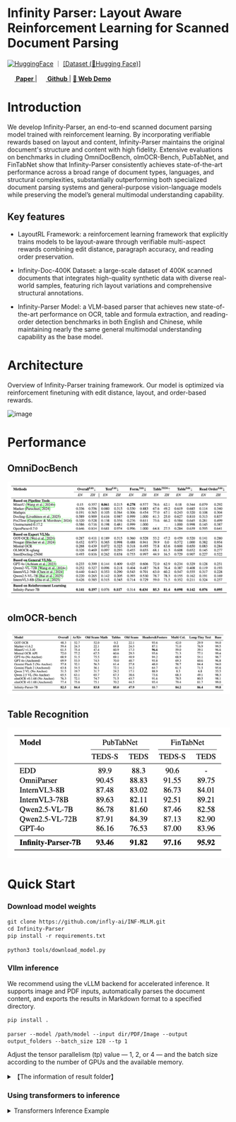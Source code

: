 # Infinity Parser: Layout Aware Reinforcement Learning for Scanned Document Parsing

[![HuggingFace](https://img.shields.io/badge/HuggingFace%20Weights-black.svg?logo=HuggingFace)](https://huggingface.co/infly/Infinity-Parser-7B) ｜ [[Dataset (🤗Hugging Face)]](https://huggingface.co/datasets/infly/Infinity-Doc-55K)

<a href="https://arxiv.org/pdf/2506.03197"><img src="assets/logo.png" height="16" width="16" style="display: inline"><b> Paper </b></a> | 
<a href="https://github.com/infly-ai/INF-MLLM/tree/main/Infinity-Parser"><img src="https://github.githubassets.com/images/modules/logos_page/GitHub-Mark.png" height="16" width="16" style="display: inline"><b> Github </b></a> | 
<a href="https://huggingface.co/spaces/infly/Infinity-Parser-Demo">💬<b> Web Demo </b></a>

# Introduction

We develop Infinity-Parser, an end-to-end scanned document parsing model trained with reinforcement learning. By incorporating verifiable rewards based on layout and content, Infinity-Parser maintains the original document's structure and content with high fidelity. Extensive evaluations on benchmarks in cluding OmniDocBench, olmOCR-Bench, PubTabNet, and FinTabNet show that Infinity-Parser consistently achieves state-of-the-art performance across a broad range of document types, languages, and structural complexities, substantially outperforming both specialized document parsing systems and general-purpose vision-language models while preserving the model’s general multimodal understanding capability.

## Key features

- LayoutRL Framework: a reinforcement learning framework that explicitly trains models to be layout-aware through verifiable multi-aspect rewards combining edit distance, paragraph accuracy, and reading order preservation.

- Infinity-Doc-400K Dataset: a large-scale dataset of 400K scanned documents that integrates high-quality synthetic data with diverse real-world samples, featuring rich layout variations and comprehensive structural annotations.

- Infinity-Parser Model: a VLM-based parser that achieves new state-of-the-art performance on OCR, table and formula extraction, and reading-order detection benchmarks in both English and Chinese, while maintaining nearly the same general multimodal understanding capability as the base model.

# Architecture

Overview of Infinity-Parser training framework. Our model is optimized via reinforcement finetuning with edit distance, layout, and order-based rewards.

![image](assets/architecture.png)

# Performance

## OmniDocBench
![image](assets/OmniDocBench.png)

## olmOCR-bench
![image](assets/olmocr.png)

## Table Recognition
![image](assets/table.png)

# Quick Start
### Download model weights

```shell
git clone https://github.com/infly-ai/INF-MLLM.git
cd Infinity-Parser
pip install -r requirements.txt

python3 tools/download_model.py
```

### Vllm inference
We recommend using the vLLM backend for accelerated inference.
 It supports image and PDF inputs, automatically parses the document content, and exports the results in Markdown format to a specified directory.
 
```shell
pip install .

parser --model /path/model --input dir/PDF/Image --output output_folders --batch_size 128 --tp 1
```

Adjust the tensor parallelism (tp) value — 1, 2, or 4 — and the batch size according to the number of GPUs and the available memory.

<details>
  <summary>【The information of result folder】</summary>
The result folder contains the following contents:

```
output_folders/
├── <fime_name>/output.md
├── ...
├── ...
```

</details>


### Using transformers to inference

<details>
    <summary> Transformers Inference Example </summary>
```python
import torch
from transformers import Qwen2_5_VLForConditionalGeneration, AutoTokenizer, AutoProcessor
from qwen_vl_utils import process_vision_info

model_path = "infly/Infinity-Parser-7B"
prompt = "Please transform the document’s contents into Markdown format."

print("Loading model and processor...")
# Default: Load the model on the available device(s)
# model = Qwen2_5_VLForConditionalGeneration.from_pretrained(
#     model_path, torch_dtype="auto", device_map="auto"
# )

# We recommend enabling flash_attention_2 for better acceleration and memory saving, especially in multi-image and video scenarios.
model = Qwen2_5_VLForConditionalGeneration.from_pretrained(
    model_path,
    torch_dtype=torch.bfloat16,
    attn_implementation="flash_attention_2",
    device_map="auto",
)

# Default processor
# processor = AutoProcessor.from_pretrained(model_path)

# Recommended processor
min_pixels = 256 * 28 * 28   # 448 * 448
max_pixels = 2304 * 28 * 28  # 1344 * 1344
processor = AutoProcessor.from_pretrained(model_path, min_pixels=min_pixels, max_pixels=max_pixels)

print("Preparing messages for inference...")
messages = [
    {
        "role": "user",
        "content": [
            {
                "type": "image",
                "image": "https://ofasys-multimodal-wlcb-3-toshanghai.oss-accelerate.aliyuncs.com/wpf272043/keepme/image/receipt.png",
            },
            {"type": "text", "text": prompt},
        ],
    }
]

text = processor.apply_chat_template(
    messages, tokenize=False, add_generation_prompt=True
)
image_inputs, video_inputs = process_vision_info(messages)
inputs = processor(
    text=[text],
    images=image_inputs,
    videos=video_inputs,
    padding=True,
    return_tensors="pt",
)
inputs = inputs.to("cuda")

print("Generating results...")
generated_ids = model.generate(**inputs, max_new_tokens=4096)
generated_ids_trimmed = [
    out_ids[len(in_ids) :] for in_ids, out_ids in zip(inputs.input_ids, generated_ids)
]
output_text = processor.batch_decode(
    generated_ids_trimmed, skip_special_tokens=True, clean_up_tokenization_spaces=False
)
print(output_text)
```
</details>

# Visualization

## Data Display
![image](assets/case.jpeg)

# Citation

```
@misc{wang2025infinityparserlayoutaware,
      title={Infinity Parser: Layout Aware Reinforcement Learning for Scanned Document Parsing}, 
      author={Baode Wang and Biao Wu and Weizhen Li and Meng Fang and Zuming Huang and Jun Huang and Haozhe Wang and Yanjie Liang and Ling Chen and Wei Chu and Yuan Qi},
      year={2025},
      eprint={2506.03197},
      archivePrefix={arXiv},
      primaryClass={cs.CV},
      url={https://arxiv.org/abs/2506.03197}, 
}
```

## Limitation & Future Work

### Limitations
 - **Layout / BBox**: The current model does not provide layout or bounding box (bbox) information, which limits its ability to support downstream tasks such as structured document reconstruction or reading order prediction.
 - **Charts & Figures**: The model lacks perception and understanding of charts and figures, and therefore cannot perform visual reasoning or structured extraction for graphical elements.
 
### Future Work

We are dedicated to enabling our model to **read like humans**, and we firmly believe that **Vision-Language Models (VLMs)** can make this vision possible.  
We have conducted **preliminary explorations of reinforcement learning (RL) for document parsing** and achieved promising initial results.  In future research, we will continue to deepen our efforts in the following directions:

- **Chart & Figure Understanding**: Extend the model’s capability to handle chart detection, semantic interpretation, and structured data extraction from graphical elements.

- **General-Purpose Perception**: Move toward a unified **Vision-Language perception model** that integrates detection, image captioning, OCR, layout analysis, and chart understanding into a single framework.

## Acknowledgments
We would like to thank [Qwen2.5-VL](https://github.com/QwenLM/Qwen2.5-VL), [MinerU](https://github.com/opendatalab/MinerU), [MonkeyOCR](https://github.com/Yuliang-Liu/MonkeyOCR), 
[OmniDocBench](https://github.com/opendatalab/OmniDocBench), [dots.ocr](https://github.com/rednote-hilab/dots.ocr), for providing code and models. 


# License

This model is licensed under apache-2.0.
